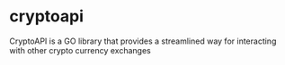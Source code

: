 # cryptoapi
CryptoAPI is a GO library that provides a streamlined way for interacting with other crypto currency exchanges
